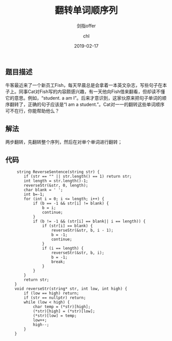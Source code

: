 ﻿---
layout:     post
title:      "翻转单词顺序列"
subtitle:   "剑指offer"
date:       2019-02-17
author:     "chl"
header-img: "/img/jzoffer.jpg"
tags:
    - 剑指offer
    - 算法
    - 数据结构
--- 

## 题目描述
牛客最近来了一个新员工Fish，每天早晨总是会拿着一本英文杂志，写些句子在本子上。同事Cat对Fish写的内容颇感兴趣，有一天他向Fish借来翻看，但却读不懂它的意思。例如，“student. a am I”。后来才意识到，这家伙原来把句子单词的顺序翻转了，正确的句子应该是“I am a student.”。Cat对一一的翻转这些单词顺序可不在行，你能帮助他么？

## 解法
两步翻转，先翻转整个序列，然后在对单个单词进行翻转；

## 代码
```
     string ReverseSentence(string str) {
        if (str == "" || str.length() == 1) return str;
        int length = str.length()-1;
        reverseStr(&str, 0, length);
        char blank = ' ';
        int b=-1;
        for (int i = 0; i <= length; i++) {
            if (b == -1 && str[i] != blank) {
                b = i;
                continue;
            }
            if (b != -1 && (str[i] == blank|| i == length)) {
                if (str[i] == blank) {
                    reverseStr(&str, b, i - 1);
                    b = -1;
                    continue;
                }
                if (i == length) {
                    reverseStr(&str, b, i);
                    b = -1;
                    break;
                }
            }
        }
        return str;
    }
    void reverseStr(string* str, int low, int high) {
        if (low == high) return;
        if (str == nullptr) return;
        while (low < high) {
            char temp = (*str)[high];
            (*str)[high] = (*str)[low];
            (*str)[low] = temp;
            low++;
            high--;
        }
    }
```